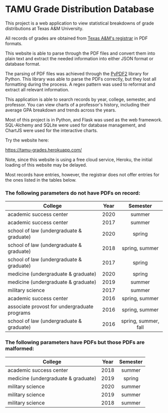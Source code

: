 # TAMU Grade Distribution Database

This project is a web application to view statistical breakdowns of grade distributions at Texas A&M University. 

All records of grades are obtained from [Texas A&M's registrar](https://web-as.tamu.edu/GradeReports/) in PDF formats.

This website is able to parse through the PDF files and convert them into plain text and extract the needed information into either JSON format or database format.

The parsing of PDF files was achieved through the [PyPDF2](https://pypi.org/project/PyPDF2/) library for Python. This library was able to parse the PDFs correctly, but they lost all formatting during the process. A regex pattern was used to reformat and extract all relevant information.

This application is able to search records by year, college, semester, and professor. You can view charts of a professor's history, including their average GPA breakdown and trends across the years.


Most of this project is in Python, and Flask was used as the web framework. SQL-Alchemy and SQLite were used for database management, and ChartJS were used for the interactive charts.

Try the website here:


https://tamu-grades.herokuapp.com/

Note, since this website is using a free cloud service, Heroku, the initial loading of this website may be delayed.

Most records have entries, however, the registrar does not offer entries for the ones listed in the tables below.

### The following parameters do not have PDFs on record:

| College  | Year | Semester |
| ------------- |:-------------:|:-------------:|
|academic success center | 2020 | summer
|academic success center | 2017 | summer
|school of law (undergraduate & graduate) | 2020 | spring
|school of law (undergraduate & graduate) | 2018 | spring, summer
|school of law (undergraduate & graduate) | 2017 | spring
|medicine (undergraduate & graduate) | 2020 | spring
|medicine (undergraduate & graduate) | 2019 | summer
|military science | 2017 | summer
|academic success center | 2016 | spring, summer
|associate provost for undergraduate programs | 2016 | spring, summer
|school of law (undergraduate & graduate) | 2016 | spring, summer, fall


### The following parameters have PDFs but those PDFs are malformed:
| College  | Year | Semester |
| ------------- |:-------------:|:-------------:|
|academic success center | 2018 | summer
|medicine (undergraduate & graduate) | 2019 | spring
|military science | 2020 | summer
|military science | 2019 | summer
|military science | 2018 | summer
